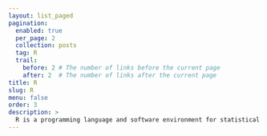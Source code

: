 ```yaml
---
layout: list_paged
pagination: 
  enabled: true
  per_page: 2
  collection: posts
  tag: R
  trail: 
    before: 2 # The number of links before the current page
    after: 2  # The number of links after the current page
title: R
slug: R
menu: false
order: 3
description: >
  R is a programming language and software environment for statistical computing and graphics.  The source code for the R software environment is written primarily in C, Fortran, and R.  The R language is widely used among statisticians and data miners for developing statistical software and data analysis.
---
```

